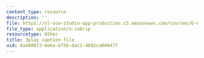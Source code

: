 ```yaml
---
content_type: resource
description: ''
file: https://ol-ocw-studio-app-production.s3.amazonaws.com/courses/6-00-introduction-to-computer-science-and-programming-fall-2008/6a4006f30e6ab75bdac24692ca006477_tuRYbBvOMRo.srt
file_type: application/x-subrip
resourcetype: Other
title: 3play caption file
uid: 6a4006f3-0e6a-b75b-dac2-4692ca006477
---
```

